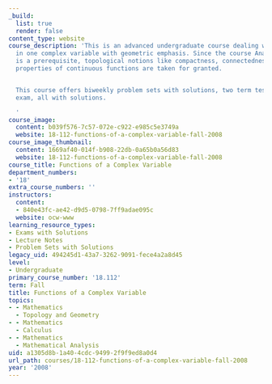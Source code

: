 ```yaml
---
_build:
  list: true
  render: false
content_type: website
course_description: 'This is an advanced undergraduate course dealing with calculus
  in one complex variable with geometric emphasis. Since the course Analysis I (18.100B)
  is a prerequisite, topological notions like compactness, connectedness, and related
  properties of continuous functions are taken for granted.


  This course offers biweekly problem sets with solutions, two term tests and a final
  exam, all with solutions.

  '
course_image:
  content: b039f576-7c57-072e-c922-e985c5e3749a
  website: 18-112-functions-of-a-complex-variable-fall-2008
course_image_thumbnail:
  content: 1669af40-014f-b908-22db-0a65b0a56d83
  website: 18-112-functions-of-a-complex-variable-fall-2008
course_title: Functions of a Complex Variable
department_numbers:
- '18'
extra_course_numbers: ''
instructors:
  content:
  - 840e43fc-ae42-d9d5-0798-7ff9adae095c
  website: ocw-www
learning_resource_types:
- Exams with Solutions
- Lecture Notes
- Problem Sets with Solutions
legacy_uid: 494245d1-43a7-3262-9091-fece4a2a8d45
level:
- Undergraduate
primary_course_number: '18.112'
term: Fall
title: Functions of a Complex Variable
topics:
- - Mathematics
  - Topology and Geometry
- - Mathematics
  - Calculus
- - Mathematics
  - Mathematical Analysis
uid: a1305d8b-1a40-4cdc-9499-2f9f9ed8a0d4
url_path: courses/18-112-functions-of-a-complex-variable-fall-2008
year: '2008'
---
```

